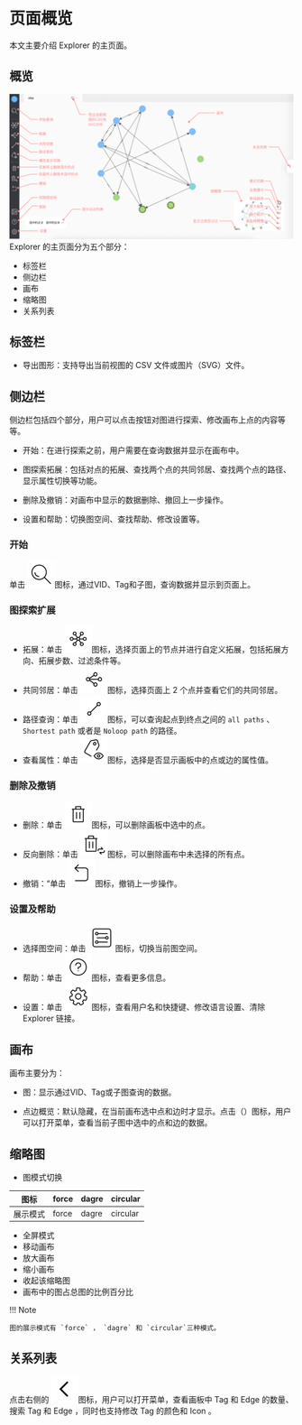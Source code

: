 # 页面概览

本文主要介绍 Explorer 的主页面。

## 概览

![Explorer](../figs/ex-ug-006-1.png)
Explorer 的主页面分为五个部分：

- 标签栏
- 侧边栏
- 画布
- 缩略图
- 关系列表

## 标签栏

- 导出图形：支持导出当前视图的 CSV 文件或图片（SVG）文件。

## 侧边栏

侧边栏包括四个部分，用户可以点击按钮对图进行探索、修改画布上点的内容等等。

- 开始：在进行探索之前，用户需要在查询数据并显示在画布中。

- 图探索拓展：包括对点的拓展、查找两个点的共同邻居、查找两个点的路径、显示属性切换等功能。

- 删除及撤销：对画布中显示的数据删除、撤回上一步操作。

- 设置和帮助：切换图空间、查找帮助、修改设置等。

### 开始

单击 ![query](../figs/nav-query.png)图标，通过VID、Tag和子图，查询数据并显示到页面上。

### 图探索扩展

- 拓展：单击 ![expand](../figs/rightclickmenu-expand.png)图标，选择页面上的节点并进行自定义拓展，包括拓展方向、拓展步数、过滤条件等。
- 共同邻居：单击 ![commonNeighbor](../figs/rightclickmenu-commonNeighbor.png)图标，选择页面上 2 个点并查看它们的共同邻居。
- 路径查询：单击 ![findPath](../figs/rightclickmenu-findPath.png)图标，可以查询起点到终点之间的 `all paths` 、 `Shortest path` 或者是 `Noloop path` 的路径。
- 查看属性：单击 ![propertyView](../figs/nav-propertyView.png)图标，选择是否显示画板中的点或边的属性值。

### 删除及撤销

- 删除：单击 ![delete](../figs/nav-delete.png)图标，可以删除画板中选中的点。
- 反向删除：单击 ![deleteReverse](../figs/nav-deleteReverse.png)图标，可以删除画布中未选择的所有点。
- 撤销：“单击 ![Revoke](../figs/nav-Revoke.png)图标，撤销上一步操作。

### 设置及帮助

- 选择图空间：单击 ![graphSpace](../figs/nav-graphSpace.png)图标，切换当前图空间。
- 帮助：单击 ![help](../figs/nav-help.png)图标，查看更多信息。
- 设置：单击 ![setup](../figs/nav-setup.png)图标，查看用户名和快捷键、修改语言设置、清除 Explorer 链接。
## 画布

画布主要分为：

- 图：显示通过VID、Tag或子图查询的数据。

- 点边概览：默认隐藏，在当前画布选中点和边时才显示。点击（）图标，用户可以打开菜单，查看当前子图中选中的点和边的数据。

## 缩略图

- 图模式切换

| 图标 |force | dagre | circular | 
| ---- | ---- |----| ----|
| 展示模式 | force | dagre | circular |


- 全屏模式
- 移动画布
- 放大画布
- 缩小画布
- 收起该缩略图
- 画布中的图占总图的比例百分比

!!! Note

    图的展示模式有 `force` ， `dagre` 和 `circular`三种模式。



## 关系列表

点击右侧的 ![unfold](../figs/sidebar-unfold.png)图标，用户可以打开菜单，查看画板中 Tag 和 Edge 的数量、搜索 Tag 和 Edge ，同时也支持修改 Tag 的颜色和 Icon 。
